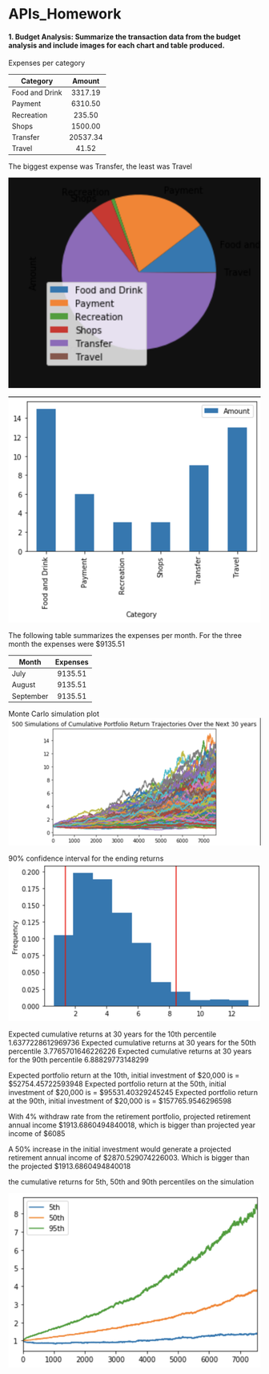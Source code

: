 # APIs_Homework

#### 1. Budget Analysis: Summarize the transaction data from the budget analysis and include images for each chart and table produced.

Expenses per category

|  Category | Amount  |  
|-----------|:-------:|
| Food and Drink   |  3317.19 |  
|  Payment   | 6310.50  |   
| Recreation   | 235.50  |  
| Shops   |  1500.00 |  
|  Transfer  |  20537.34 |  
| Travel  |  41.52 |


The biggest expense was Transfer, the least was Travel


![table](https://github.com/salomonysmayel/APIs_Homework/blob/master/pie.png "pie")

![table](https://github.com/salomonysmayel/APIs_Homework/blob/master/bars.png "bars")


The following table summarizes the expenses per month. For the three month the expenses were $9135.51

|  Month| Expenses  |  
|-----------|:-------:|
| July   |  9135.51 |  
|  August   | 9135.51  |   
| September   | 9135.51 |  

Monte Carlo simulation plot
![table](https://github.com/salomonysmayel/APIs_Homework/blob/master/3.png "3")

90% confidence interval for the ending returns
![table](https://github.com/salomonysmayel/APIs_Homework/blob/master/2.png "2")


Expected cumulative returns at 30 years for the 10th percentile 1.6377228612969736
Expected cumulative returns at 30 years for the 50th percentile 3.7765701646226226
Expected cumulative returns at 30 years for the 90th percentile 6.88829773148299

Expected portfolio return at the 10th, initial investment of $20,000 is =  $52754.45722593948
Expected portfolio return at the 50th, initial investment of $20,000 is =  $95531.40329245245
Expected portfolio return at the 90th, initial investment of $20,000 is =  $157765.9546296598

With 4% withdraw rate from the retirement portfolio, projected retirement annual income  $1913.6860494840018, which is bigger than projected year income of $6085  

A 50% increase in the initial investment would generate a projected retirement annual income of $2870.529074226003. Which is bigger than the projected $1913.6860494840018

the cumulative returns for 5th, 50th and 90th percentiles on the simulation

![table](https://github.com/salomonysmayel/APIs_Homework/blob/master/1.png "1")


